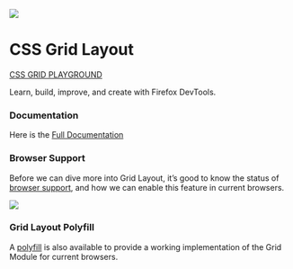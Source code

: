 
![](https://mozilladevelopers.github.io/playground/static/cssgrid.025372ef.png)

# CSS Grid Layout

[CSS GRID PLAYGROUND](https://www.cssgridplayground.com/)

Learn, build, improve, and create with Firefox DevTools.

### Documentation
Here is the [Full Documentation](https://css-tricks.com/snippets/css/complete-guide-grid/)

### Browser Support
Before we can dive more into Grid Layout, it’s good to know the status of [browser support](https://caniuse.com/#feat=css-grid), and how we can enable this feature in current browsers.

![](https://dab1nmslvvntp.cloudfront.net/wp-content/uploads/2016/03/1490207852cssgridcaniuse.png)

### Grid Layout Polyfill
A [polyfill](https://github.com/FremyCompany/css-grid-polyfill) is also available to provide a working implementation of the Grid Module for current browsers.
